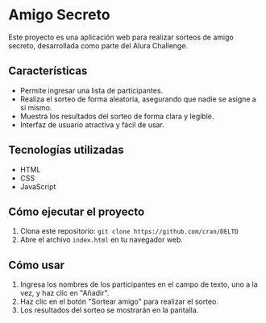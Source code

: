 # Amigo Secreto

Este proyecto es una aplicación web para realizar sorteos de amigo secreto, desarrollada como parte del Alura Challenge.

## Características

* Permite ingresar una lista de participantes.
* Realiza el sorteo de forma aleatoria, asegurando que nadie se asigne a sí mismo.
* Muestra los resultados del sorteo de forma clara y legible.
* Interfaz de usuario atractiva y fácil de usar.

## Tecnologías utilizadas

* HTML
* CSS
* JavaScript

## Cómo ejecutar el proyecto

1.  Clona este repositorio: `git clone https://github.com/cran/DELTD`
2.  Abre el archivo `index.html` en tu navegador web.

## Cómo usar

1.  Ingresa los nombres de los participantes en el campo de texto, uno a la vez, y haz clic en "Añadir".
2.  Haz clic en el botón "Sortear amigo" para realizar el sorteo.
3.  Los resultados del sorteo se mostrarán en la pantalla.

